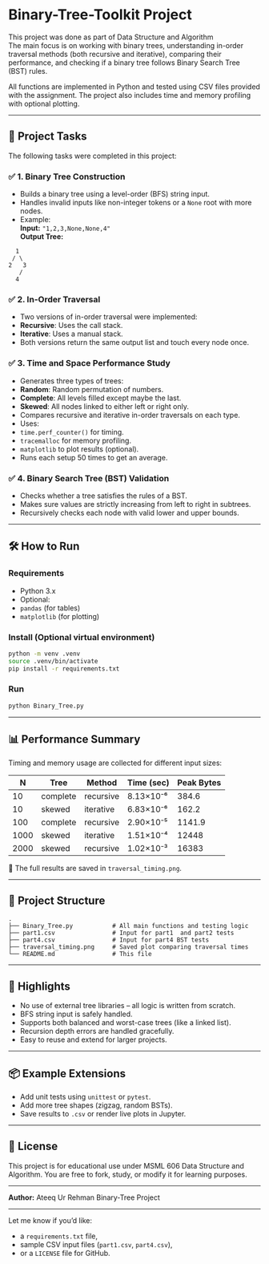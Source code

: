 # Binary-Tree-Toolkit Project

This project was done as part of Data Structure and Algorithm  
The main focus is on working with binary trees, understanding in-order traversal methods (both recursive and iterative), comparing their performance, and checking if a binary tree follows Binary Search Tree (BST) rules.

All functions are implemented in Python and tested using CSV files provided with the assignment. The project also includes time and memory profiling with optional plotting.

---

## 🧠 Project Tasks

The following tasks were completed in this project:

### ✅ 1. Binary Tree Construction
- Builds a binary tree using a level-order (BFS) string input.
- Handles invalid inputs like non-integer tokens or a `None` root with more nodes.
- Example:  
  **Input:** `"1,2,3,None,None,4"`  
  **Output Tree:**
```
  1
 / \
2   3
   /
  4
```

### ✅ 2. In-Order Traversal
- Two versions of in-order traversal were implemented:
- **Recursive**: Uses the call stack.
- **Iterative**: Uses a manual stack.
- Both versions return the same output list and touch every node once.

### ✅ 3. Time and Space Performance Study
- Generates three types of trees:
- **Random**: Random permutation of numbers.
- **Complete**: All levels filled except maybe the last.
- **Skewed**: All nodes linked to either left or right only.
- Compares recursive and iterative in-order traversals on each type.
- Uses:
- `time.perf_counter()` for timing.
- `tracemalloc` for memory profiling.
- `matplotlib` to plot results (optional).
- Runs each setup 50 times to get an average.

### ✅ 4. Binary Search Tree (BST) Validation
- Checks whether a tree satisfies the rules of a BST.
- Makes sure values are strictly increasing from left to right in subtrees.
- Recursively checks each node with valid lower and upper bounds.

---

## 🛠 How to Run

### Requirements
- Python 3.x
- Optional:
- `pandas` (for tables)
- `matplotlib` (for plotting)

### Install (Optional virtual environment)
```bash
python -m venv .venv
source .venv/bin/activate
pip install -r requirements.txt
````

### Run

```bash
python Binary_Tree.py
```

---

## 📊 Performance Summary

Timing and memory usage are collected for different input sizes:

| N    | Tree     | Method    | Time (sec) | Peak Bytes |
| ---- | -------- | --------- | ---------- | ---------- |
| 10   | complete | recursive | 8.13×10⁻⁶  | 384.6      |
| 10   | skewed   | iterative | 6.83×10⁻⁶  | 162.2      |
| 100  | complete | recursive | 2.90×10⁻⁵  | 1141.9     |
| 1000 | skewed   | iterative | 1.51×10⁻⁴  | 12448      |
| 2000 | skewed   | recursive | 1.02×10⁻³  | 16383      |

📌 The full results are saved in `traversal_timing.png`.

---

## 📁 Project Structure

```
.
├── Binary_Tree.py           # All main functions and testing logic
├── part1.csv                # Input for part1  and part2 tests
├── part4.csv                # Input for part4 BST tests
├── traversal_timing.png     # Saved plot comparing traversal times
└── README.md                # This file
```

---

## 📌 Highlights

* No use of external tree libraries – all logic is written from scratch.
* BFS string input is safely handled.
* Supports both balanced and worst-case trees (like a linked list).
* Recursion depth errors are handled gracefully.
* Easy to reuse and extend for larger projects.

---

## 📦 Example Extensions

* Add unit tests using `unittest` or `pytest`.
* Add more tree shapes (zigzag, random BSTs).
* Save results to `.csv` or render live plots in Jupyter.

---

## 📄 License

This project is for educational use under MSML 606 Data Structure and Algorithm.
You are free to fork, study, or modify it for learning purposes.

---

**Author:** Ateeq Ur Rehman
Binary-Tree Project

---

Let me know if you’d like:
- a `requirements.txt` file,
- sample CSV input files (`part1.csv`, `part4.csv`),
- or a `LICENSE` file for GitHub.
